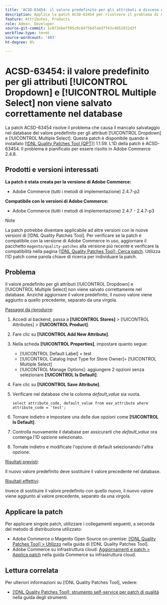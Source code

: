 ```yaml
---
title: 'ACSD-63454: il valore predefinito per gli attributi a discesa e Selezione multipla non viene salvato correttamente nel database'
description: Applica la patch ACSD-63454 per risolvere il problema di Adobe Commerce, in cui il valore predefinito per gli attributi a discesa e Selezione multipla non viene salvato correttamente nel database.
feature: Attributes, Products
role: Admin, Developer
source-git-commit: 1c872ebeff05c0c84756d7abd7f43c4652032d3f
workflow-type: tm+mt
source-wordcount: '403'
ht-degree: 0%

---
```



# ACSD-63454: il valore predefinito per gli attributi [!UICONTROL Dropdown] e [!UICONTROL Multiple Select] non viene salvato correttamente nel database

La patch ACSD-63454 risolve il problema che causa il mancato salvataggio nel database del valore predefinito per gli attributi [!UICONTROL Dropdown] e [!UICONTROL Multiple Select]. Questa patch è disponibile quando è installato [[!DNL Quality Patches Tool (QPT)]](/help/tools/quality-patches-tool/quality-patches-tool-to-self-serve-quality-patches.md) 1.1.59. L’ID della patch è ACSD-63454. Il problema è pianificato per essere risolto in Adobe Commerce 2.4.8.

## Prodotti e versioni interessati

**La patch è stata creata per la versione di Adobe Commerce:**

* Adobe Commerce (tutti i metodi di implementazione) 2.4.7-p2

**Compatibile con le versioni di Adobe Commerce:**

* Adobe Commerce (tutti i metodi di implementazione) 2.4.7 - 2.4.7-p3

>[!NOTE]
>
>La patch potrebbe diventare applicabile ad altre versioni con le nuove versioni di [!DNL Quality Patches Tool]. Per verificare se la patch è compatibile con la versione di Adobe Commerce in uso, aggiornare il pacchetto `magento/quality-patches` alla versione più recente e verificare la compatibilità nella pagina [[!DNL Quality Patches Tool]: Cerca patch](https://experienceleague.adobe.com/tools/commerce-quality-patches/index.html). Utilizza l’ID patch come parola chiave di ricerca per individuare la patch.

## Problema

Il valore predefinito per gli attributi [!UICONTROL Dropdown] e [!UICONTROL Multiple Select] non viene salvato correttamente nel database. Anziché aggiornare il valore predefinito, il nuovo valore viene aggiunto a quello precedente, separato da una virgola.

<u>Passaggi da riprodurre</u>:

1. Accedi al backend, passa a **[!UICONTROL Stores]** > [!UICONTROL Attributes] > **[!UICONTROL Product]**.
1. Fare clic su **[!UICONTROL Add New Attribute]**.
1. Nella scheda **[!UICONTROL Properties]**, impostare quanto segue:
   * [!UICONTROL Default Label] = test
   * [!UICONTROL Catalog Input Type for Store Owner]= [!UICONTROL Multiple Select]
   * [!UICONTROL Manage Options]: aggiungere 2 opzioni senza selezionare **[!UICONTROL Is Default]**.
1. Fare clic su **[!UICONTROL Save Attribute]**.
1. Verificare nel database che la colonna *default_value* sia vuota.

   `select attribute_code, default_value from eav_attribute where attribute_code = 'test';`

1. Tornare indietro e impostare una delle due opzioni come **[!UICONTROL Is Default]**.
1. Controlla nuovamente il database per assicurarti che *default_value* ora contenga l&#39;ID opzione selezionato.
1. Tornate indietro e modificate l&#39;opzione di default selezionando l&#39;altra opzione.

<u>Risultati previsti</u>:

Il nuovo valore predefinito deve sostituire il valore precedente nel database.

<u>Risultati effettivi</u>:

Invece di sostituire il valore predefinito con quello nuovo, il nuovo valore viene aggiunto al valore precedente, separato da una virgola.

## Applicare la patch

Per applicare singole patch, utilizzare i collegamenti seguenti, a seconda del metodo di distribuzione utilizzato:

* Adobe Commerce o Magento Open Source on-premise: [[!DNL Quality Patches Tool] > Utilizzo](/help/tools/quality-patches-tool/usage.md) nella guida di [!DNL Quality Patches Tool].
* Adobe Commerce su infrastruttura cloud: [Aggiornamenti e patch > Applica patch](https://experienceleague.adobe.com/docs/commerce-cloud-service/user-guide/develop/upgrade/apply-patches.html) nella guida Commerce su infrastruttura cloud.

## Lettura correlata

Per ulteriori informazioni su [!DNL Quality Patches Tool], vedere:

* [[!DNL Quality Patches Tool]: strumento self-service per patch di qualità](/help/tools/quality-patches-tool/quality-patches-tool-to-self-serve-quality-patches.md) nella guida degli strumenti.
